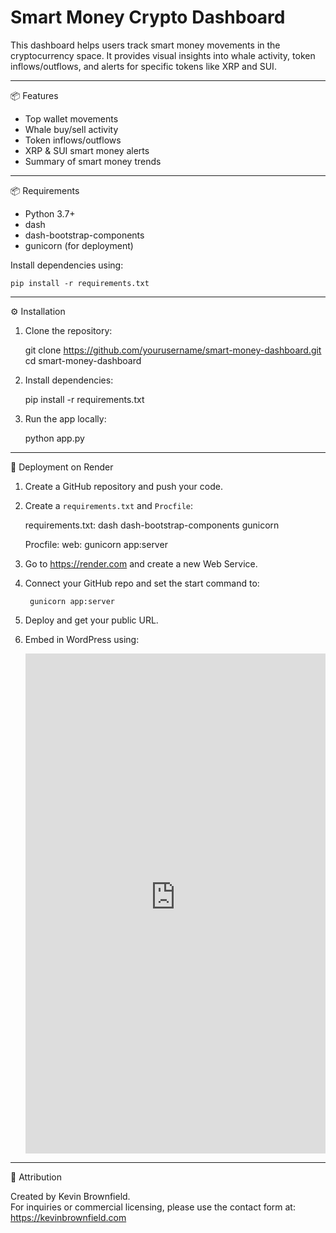 Smart Money Crypto Dashboard
=============================

This dashboard helps users track smart money movements in the cryptocurrency space. It provides visual insights into whale activity, token inflows/outflows, and alerts for specific tokens like XRP and SUI.

---

📦 Features

- Top wallet movements
- Whale buy/sell activity
- Token inflows/outflows
- XRP & SUI smart money alerts
- Summary of smart money trends

---

📦 Requirements

- Python 3.7+
- dash
- dash-bootstrap-components
- gunicorn (for deployment)

Install dependencies using:

    pip install -r requirements.txt

---

⚙️ Installation

1. Clone the repository:

    git clone https://github.com/yourusername/smart-money-dashboard.git
    cd smart-money-dashboard

2. Install dependencies:

    pip install -r requirements.txt

3. Run the app locally:

    python app.py

---

🚀 Deployment on Render

1. Create a GitHub repository and push your code.
2. Create a `requirements.txt` and `Procfile`:

    requirements.txt:
        dash
        dash-bootstrap-components
        gunicorn

    Procfile:
        web: gunicorn app:server

3. Go to https://render.com and create a new Web Service.
4. Connect your GitHub repo and set the start command to:

        gunicorn app:server

5. Deploy and get your public URL.

6. Embed in WordPress using:

    <iframe src="https://your-dash-app.onrender.com" width="100%" height="800px" frameborder="0"></iframe>

---

👤 Attribution

Created by Kevin Brownfield.  
For inquiries or commercial licensing, please use the contact form at:  
https://kevinbrownfield.com

